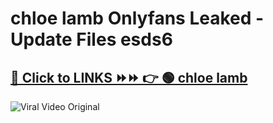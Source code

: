 
 # chloe lamb Onlyfans Leaked - Update Files esds6

## <h2><a href="https://clipsfans.com/chloe_lamb&ref=git">🔗 Click to LINKS ⏩⏩ 👉 🟢 chloe lamb </a></h2>

<a href="https://clipsfans.com/chloe_lamb&ref=git" rel="nofollow" data-target="animated-image.originalLink"><img src="https://i.ibb.co.com/xMMVF88/686577567.gif" alt="Viral Video Original" style="max-width: 100%; display: inline-block;" data-target="animated-image.originalImage"></a>

